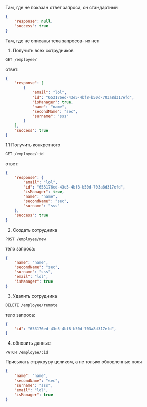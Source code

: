 Там, где не показан ответ запроса, он стандартный
```json
{
    "response": null,
    "success": true
}
```
Там, где не описаны тела запросов- их нет


1. Получить всех сотрудников
```
GET /employee/
```
ответ: 
```json
{
    "response": [
        {
            "email": "lol",
            "id": "653176ed-43e5-4bf8-b50d-703a8d317efd",
            "isManager": true,
            "name": "name",
            "secondName": "sec",
            "surname": "sss"
        }
    ],
    "success": true
}
```


1.1 Получить конкретного
```
GET /employee/:id
```

ответ: 
```json
{
    "response": {
        "email": "lol",
        "id": "653176ed-43e5-4bf8-b50d-703a8d317efd",
        "isManager": true,
        "name": "name",
        "secondName": "sec",
        "surname": "sss"
    },
    "success": true
}
```

2. Создать сотрудника
 
```
POST /employee/new 
```
тело запроса:

```json
{
    "name": "name",
    "secondName": "sec",
    "surname": "sss",
    "email": "lol",
    "isManager": true
}
```

3. Удалить сотрудника


```
DELETE /employee/remote 
```

тело запроса:

```json
{
    "id": "653176ed-43e5-4bf8-b50d-703a8d317efd",
}
```


4. обновить данные 

```
PATCH /employee/:id
```

Присылать струкруру целиком, а не только обновленные поля
```json
{
    "name": "name",
    "secondName": "sec",
    "surname": "sss",
    "email": "lol",
    "isManager": true
}
```